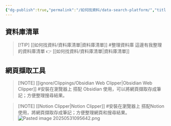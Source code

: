 ```yaml
---
{"dg-publish":true,"permalink":"/如何找資料/data-search-platform/","title":"資料搜尋平台","tags":["📝數位工具交流beta","🎯學習歷程檔案","self_learing","📋我的專案"],"noteIcon":"3","created":"2025-05-27T00:05:10.000+08:00","updated":"2025-06-18T15:27:58.457+08:00"}
---
```





## 資料庫清單


> [!TIP]  [[如何找資料/資料庫清單\|資料庫清單]] #整理資料庫
> 這邊有我整理的資料庫清單 👉 [[如何找資料/資料庫清單\|資料庫清單]] 


## 網頁擷取工具

> [!NOTE]  [[ignore/Clippings/Obsidian Web Clipper\|Obsidian Web Clipper]] #安裝在瀏覽器上
> 搭配 Obsidian 使用，可以將網頁擷取存成筆記；方便整理搜尋結果。



> [!NOTE] [[Notion Clipper\|Notion Clipper]] #安裝在瀏覽器上
> 搭配Notion使用，將網頁擷取存成筆記；方便整理網頁和搜尋結果。
> ![Pasted image 20250531095642.png](/img/user/%E5%A6%82%E4%BD%95%E6%89%BE%E8%B3%87%E6%96%99/Pasted%20image%2020250531095642.png)


